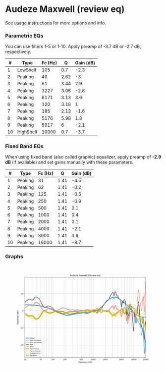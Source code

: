 # Audeze Maxwell (review eq)
See [usage instructions](https://github.com/jaakkopasanen/AutoEq#usage) for more options and info.

### Parametric EQs
You can use filters 1-5 or 1-10. Apply preamp of -3.7 dB or -2.7 dB, respectively.

|   # | Type      |   Fc (Hz) |    Q |   Gain (dB) |
|-----|-----------|-----------|------|-------------|
|   1 | LowShelf  |       105 | 0.7  |        -2.3 |
|   2 | Peaking   |        40 | 2.62 |        -3   |
|   3 | Peaking   |        61 | 3.44 |         2.9 |
|   4 | Peaking   |      3227 | 3.06 |        -2.8 |
|   5 | Peaking   |      8171 | 3.13 |         3.6 |
|   6 | Peaking   |       120 | 3.18 |         1   |
|   7 | Peaking   |       185 | 2.13 |        -1.6 |
|   8 | Peaking   |      5176 | 5.98 |         1.8 |
|   9 | Peaking   |      5917 | 6    |        -2.1 |
|  10 | HighShelf |     10000 | 0.7  |        -3.7 |

### Fixed Band EQs
When using fixed band (also called graphic) equalizer, apply preamp of **-2.9 dB** (if available) and set gains manually with these parameters.

|   # | Type    |   Fc (Hz) |    Q |   Gain (dB) |
|-----|---------|-----------|------|-------------|
|   1 | Peaking |        31 | 1.41 |        -4.5 |
|   2 | Peaking |        62 | 1.41 |        -0.2 |
|   3 | Peaking |       125 | 1.41 |        -0.5 |
|   4 | Peaking |       250 | 1.41 |        -0.9 |
|   5 | Peaking |       500 | 1.41 |         0.1 |
|   6 | Peaking |      1000 | 1.41 |         0.4 |
|   7 | Peaking |      2000 | 1.41 |         0.1 |
|   8 | Peaking |      4000 | 1.41 |        -2.1 |
|   9 | Peaking |      8000 | 1.41 |         3.6 |
|  10 | Peaking |     16000 | 1.41 |        -8.7 |

### Graphs
![](./Audeze%20Maxwell%20(review%20eq).png)
